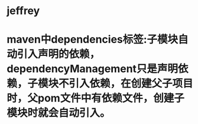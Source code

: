 # jeffrey
# maven中dependencies标签:子模块自动引入声明的依赖，dependencyManagement只是声明依赖，子模块不引入依赖，在创建父子项目时，父pom文件中有依赖文件，创建子模块时就会自动引入。